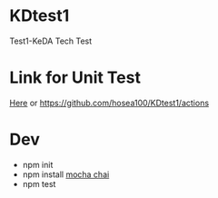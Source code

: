 # KDtest1
Test1-KeDA Tech Test

# Link for Unit Test
[Here](https://github.com/hosea100/KDtest1/actions) or https://github.com/hosea100/KDtest1/actions

# Dev
- npm init
- npm install [mocha chai](https://mochajs.org/)
- npm test